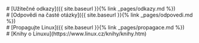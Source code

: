 <div markdown="1">
# [Užitečné odkazy]({{ site.baseurl }}{% link _pages/odkazy.md %})
</div>

<div markdown="1">
# [Odpovědi na časté otázky]({{ site.baseurl }}{% link _pages/odpovedi.md %})
</div>

<div markdown="1">
# [Propagujte Linux]({{ site.baseurl }}{% link _pages/propagace.md %})
</div>

<div markdown="1">
# [Knihy o Linuxu](https://www.linux.cz/knihy/knihy.htm)
</div>
